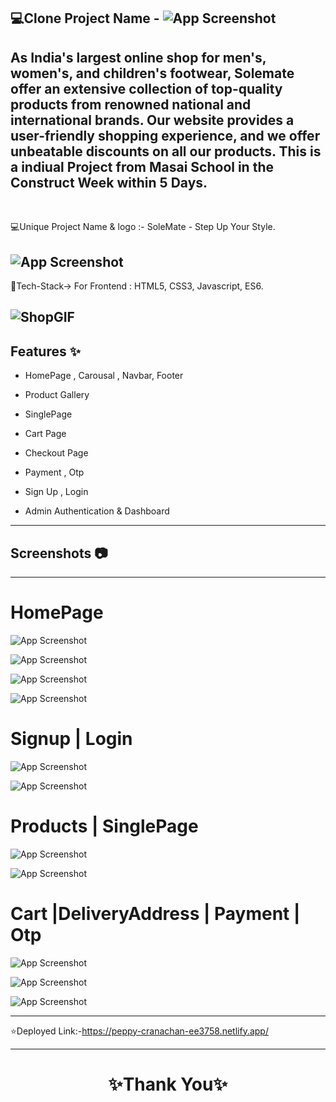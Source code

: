  💻Clone Project Name -  ![App Screenshot](https://i.postimg.cc/nhbNxwKD/Screenshot-2023-04-02-211919.png)
---

As India's largest online shop for men's, women's, and children's footwear, Solemate offer an extensive collection of top-quality products from renowned national and international brands. Our website provides a user-friendly shopping experience, and we offer unbeatable discounts on all our products. This is a indiual Project from Masai School in the Construct Week within 5 Days.
---


<br>

💻Unique Project Name & logo :- SoleMate - Step Up Your Style.

![App Screenshot](https://i.postimg.cc/gJTvWQhF/solemate-logo-2.png)
---
 💫Tech-Stack->
For Frontend : HTML5, CSS3, Javascript, ES6.


![ShopGIF](https://user-images.githubusercontent.com/107506646/212536696-9a20e11e-85cb-44f8-bd54-6541856b8348.gif)
---
## Features ✨

- HomePage , Carousal  , Navbar, Footer

- Product Gallery

- SinglePage

- Cart Page

- Checkout Page

- Payment , Otp

- Sign Up , Login 

- Admin Authentication & Dashboard

---
## Screenshots 📷
---

# HomePage

![App Screenshot](https://i.postimg.cc/sgrHqGyP/Screenshot-2023-04-02-210256.png)

![App Screenshot](https://i.postimg.cc/d1L5r8mF/Screenshot-2023-04-02-210320.png)

![App Screenshot](https://i.postimg.cc/g0BDzx9T/Screenshot-2023-04-02-210527.png)

![App Screenshot](https://i.postimg.cc/Jzp3xshz/Screenshot-2023-04-02-210542.png)

# Signup | Login

![App Screenshot](https://i.postimg.cc/vHSCKZT3/Screenshot-2023-04-02-210959.png)

![App Screenshot](https://i.postimg.cc/T2s9MLjL/Screenshot-2023-04-02-211012.png)

# Products | SinglePage

![App Screenshot](https://i.postimg.cc/MZ1y4PG4/Screenshot-2023-04-02-210616.png)

![App Screenshot](https://i.postimg.cc/d07C9nX5/Screenshot-2023-04-02-210703.png)

# Cart |DeliveryAddress | Payment | Otp

![App Screenshot](https://i.postimg.cc/vTvxmKgZ/Screenshot-2023-04-02-210809.png)

![App Screenshot]([Screenshot-2023-04-02-210729.png](https://postimg.cc/LqD4mrCd))

![App Screenshot](https://i.postimg.cc/h40XTHvS/Screenshot-2023-04-02-210744.png)


---
⭐Deployed Link:-https://peppy-cranachan-ee3758.netlify.app/


----
<h1 align="center">✨Thank You✨</h1>
